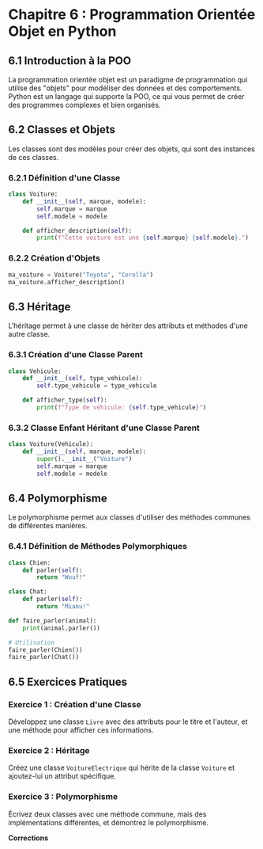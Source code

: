# Chapitre 6 : Programmation Orientée Objet en Python

## 6.1 Introduction à la POO

La programmation orientée objet est un paradigme de programmation qui utilise des "objets" pour modéliser des données et des comportements. Python est un langage qui supporte la POO, ce qui vous permet de créer des programmes complexes et bien organisés.

## 6.2 Classes et Objets

Les classes sont des modèles pour créer des objets, qui sont des instances de ces classes.

### 6.2.1 Définition d'une Classe
```python
class Voiture:
    def __init__(self, marque, modele):
        self.marque = marque
        self.modele = modele

    def afficher_description(self):
        print(f"Cette voiture est une {self.marque} {self.modele}.")
```

### 6.2.2 Création d'Objets
```python
ma_voiture = Voiture("Toyota", "Corolla")
ma_voiture.afficher_description()
```

## 6.3 Héritage

L'héritage permet à une classe de hériter des attributs et méthodes d'une autre classe.

### 6.3.1 Création d'une Classe Parent
```python
class Vehicule:
    def __init__(self, type_vehicule):
        self.type_vehicule = type_vehicule

    def afficher_type(self):
        print(f"Type de véhicule: {self.type_vehicule}")
```

### 6.3.2 Classe Enfant Héritant d'une Classe Parent
```python
class Voiture(Vehicule):
    def __init__(self, marque, modele):
        super().__init__("Voiture")
        self.marque = marque
        self.modele = modele
```

## 6.4 Polymorphisme

Le polymorphisme permet aux classes d'utiliser des méthodes communes de différentes manières.

### 6.4.1 Définition de Méthodes Polymorphiques
```python
class Chien:
    def parler(self):
        return "Wouf!"

class Chat:
    def parler(self):
        return "Miaou!"

def faire_parler(animal):
    print(animal.parler())

# Utilisation
faire_parler(Chien())
faire_parler(Chat())
```

## 6.5 Exercices Pratiques

### Exercice 1 : Création d'une Classe
Développez une classe `Livre` avec des attributs pour le titre et l'auteur, et une méthode pour afficher ces informations.

### Exercice 2 : Héritage
Créez une classe `VoitureElectrique` qui hérite de la classe `Voiture` et ajoutez-lui un attribut spécifique.

### Exercice 3 : Polymorphisme
Écrivez deux classes avec une méthode commune, mais des implémentations différentes, et démontrez le polymorphisme.

**Corrections**